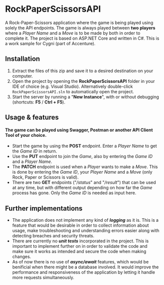 ﻿# RockPaperScissorsAPI

A Rock-Paper-Scissors application where the game is being played using solely the API endpoints. The game is always played between **two players** where a *Player Name* and a *Move* is to be made by both in order to complete it. The project is based on ASP.NET Core and written in C#. This is a work sample for Cygni (part of Accenture).

## Installation

1. Extract the files of this zip and save it to a desired destination on your computer.
2. Open the project by opening the **RockPaperScissorsAPI** folder in your IDE of choice (e.g. Visual Studio). Alternatively double-click `RockPaperScissorsAPI.sln` to automatically open the project.
3. Start the server by running a "**New Instance**", with or without debugging (shortcuts: **F5** / **Ctrl + F5**).

## Usage & features

#### **The game can be played using Swagger, Postman or another API Client Tool of your choice.**

- Start the game by using the **POST** endpoint. Enter a *Player Name* to get the *Game ID* in return.
- Use the **PUT** endpoint to join the *Game*, also by entering the *Game ID* and a *Player Name*.
- The **PATCH** endpoint is used when a *Player* wants to make a *Move*. This is done by entering the *Game ID*, your *Player Name* and a *Move* (only Rock, Paper or Scissors is valid).
- There are two **GET** endpoints ("*/status*" and "*/result*") that can be used at any time, but with different output depending on how far the *Game* process has gone. Only the *Game ID* is needed as input here.

## Further implementations

- The application does not implement any kind of ***logging*** as it is. This is a feature that would be desirable in order to collect information about usage, make troubleshooting and understanding errors easier along with detecting breaches and security threats.
- There are currently no ***unit tests*** incorporated in the project. This is important to implement further on in order to validate the code and make sure it works as intended and secure the code when making changes.
- As of now there is no use of ***async/await*** features, which would be benificial when there might be a database involved. It would improve the performance and responsiveness of the application by letting it handle more requests simultaneously.